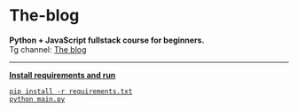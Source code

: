 # The-blog
<b>Python + JavaScript fullstack course for beginners.</b><br>
Tg channel: <a href="https://t.me/theblog_uz">The blog</b>

<hr>

<b>Install requirements and run</b>

```
pip install -r requirements.txt
python main.py
```
